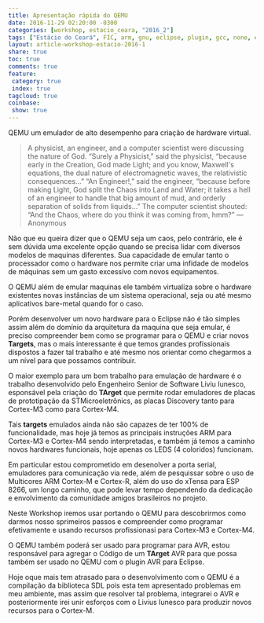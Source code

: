 ```yaml
---
title: Apresentação rápida do QEMU
date: 2016-11-29 02:20:00 -0300
categories: [workshop, estacio_ceara, "2016_2"]
tags: ["Estácio do Ceará", FIC, arm, gnu, eclipse, plugin, gcc, none, eabi, Workshop, pranejamento]
layout: article-workshop-estacio-2016-1
share: true
toc: true
comments: true
feature:
 category: true
 index: true
tagcloud: true
coinbase:
 show: true
---
```


QEMU um emulador de alto desempenho para criação de hardware virtual.

<!--more-->

> A physicist, an engineer, and a computer scientist were discussing the nature of God. “Surely a Physicist,” said the physicist, “because early in the Creation, God made Light; and you know, Maxwell's equations, the dual nature of electromagnetic waves, the relativistic consequences...” “An Engineer!,” said the engineer, “because before making Light, God split the Chaos into Land and Water; it takes a hell of an engineer to handle that big amount of mud, and orderly separation of solids from liquids...” The computer scientist shouted: “And the Chaos, where do you think it was coming from, hmm?”
—Anonymous

Não que eu queira dizer que o QEMU seja um caos, pelo contrário, ele é sem dúvida uma excelente opção quando se precisa lidar com diversos modelos de maquinas diferentes. Sua capacidade de emular tanto o processador como o hardware nos permite criar uma infidade de modelos de máquinas sem um gasto excessívo com novos equipamentos.

O QEMU além de emular maquinas ele também virtualiza sobre o hardware existentes novas instâncias de um sistema operacional, seja ou até mesmo aplicativos bare-metal quando for o caso.

Porém desenvolver um novo hardware para o Eclipse não é tão simples assim além do domínio da arquitetura da maquina que seja emular, é preciso compreender bem como se programar para o QEMU e criar novos **Targets**, mas o mais interessante é que temos grandes profissionais dispostos a fazer tal trabalho e até mesmo nos orientar como chegarmos a um nível para que possamos contribuir.

O maior exemplo para um bom trabalho para emulação de hardware é o trabalho desenvolvido pelo Engenheiro Senior de Software Liviu Iunesco, esponsável pela criação do **TArget** que permite rodar emuladores de placas de prototipação da STMicroeletrônics, as placas Discovery tanto para Cortex-M3 como para Cortex-M4.

Tais **targets** emulados ainda não são capazes de ter 100% de funcionalidade, mas hoje já temos as principais instruções ARM para Cortex-M3 e Cortex-M4 sendo interpretadas, e também já temos a caminho novos hardwares funcionais, hoje apenas os LEDS (4 coloridos) funcionam.

Em particular estou comprometido em desenolver a porta serial, emuladores para comunicação via rede, além de pesquissar sobre o uso de Multicores ARM Cortex-M e Cortex-R, além do uso do xTensa para ESP 8266, um longo caminho, que pode levar tempo dependendo da dedicação e envolvimento da comunidade  amigos brasileiros no projeto.

Neste Workshop iremos usar portando o QEMU para descobrirmos como darmos nosso sprimeiros passos e compreender como programar efetivamente e usando recursos profissionasi para Cortex-M3 e Cortex-M4.

O QEMU também poderá ser usado para programar para AVR, estou responsável para agregar o Código de um **TArget** AVR para que possa também ser usado no QEMU com o plugin AVR para Eclipse.

Hoje oque mais tem atrasado para o desenvolvimento com o QEMU é a compilação da biblioteca SDL pois esta tem apresentado problemas em meu ambiente, mas assim que resolver tal problema, integrarei o AVR e posteriormente irei unir esforços com o Livius Iunesco para produzir novos recursos para o Cortex-M.

